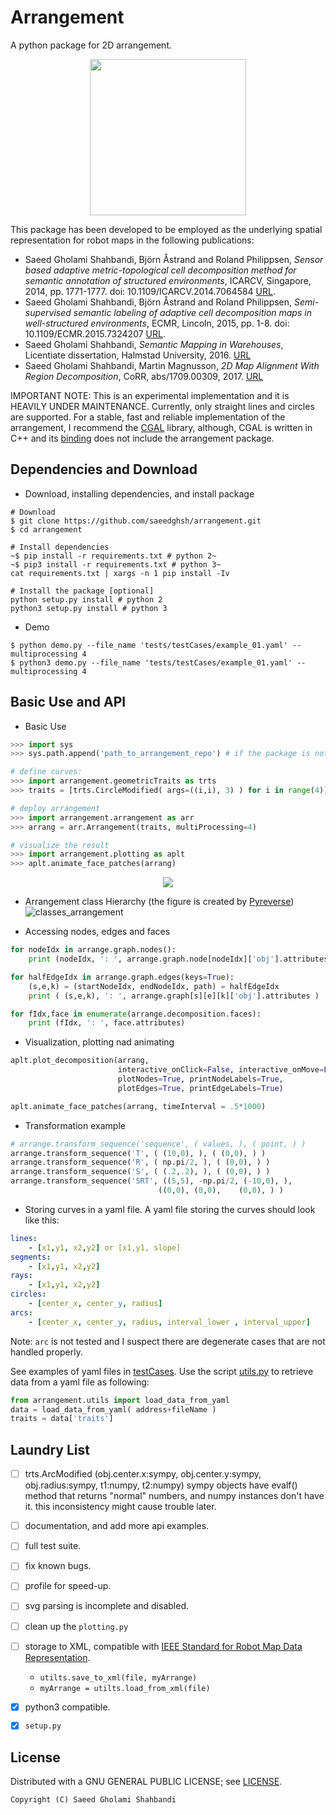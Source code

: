 Arrangement
===========

A python package for 2D arrangement.
<p align="center">
	<img src="https://github.com/saeedghsh/arrangement/blob/master/docs/animation.gif" width="250">
</p>

This package has been developed to be employed as the underlying spatial representation for robot maps in the following publications:
- Saeed Gholami Shahbandi, Björn Åstrand and Roland Philippsen, *Sensor based adaptive metric-topological cell decomposition method for semantic annotation of structured environments*, ICARCV, Singapore, 2014, pp. 1771-1777. doi: 10.1109/ICARCV.2014.7064584 [URL](http://ieeexplore.ieee.org/stamp/stamp.jsp?tp=&arnumber=7064584&isnumber=7064265).
- Saeed Gholami Shahbandi, Björn Åstrand and Roland Philippsen, *Semi-supervised semantic labeling of adaptive cell decomposition maps in well-structured environments*, ECMR, Lincoln, 2015, pp. 1-8. doi: 10.1109/ECMR.2015.7324207 [URL](http://ieeexplore.ieee.org/stamp/stamp.jsp?tp=&arnumber=7324207&isnumber=7324045).
- Saeed Gholami Shahbandi, *Semantic Mapping in Warehouses*, Licentiate dissertation, Halmstad University, 2016. [URL](http://urn.kb.se/resolve?urn=urn:nbn:se:hh:diva-32170)
- Saeed Gholami Shahbandi, Martin Magnusson, *2D Map Alignment With Region Decomposition*, CoRR, abs/1709.00309, 2017. [URL](https://arxiv.org/abs/1709.00309)


IMPORTANT NOTE: This is an experimental implementation and it is HEAVILY UNDER MAINTENANCE.
Currently, only straight lines and circles are supported.
For a stable, fast and reliable implementation of the arrangement, I recommend the [CGAL](http://doc.cgal.org/latest/Arrangement_on_surface_2/index.html) library, although, CGAL is written in C++ and its [binding](https://github.com/CGAL/cgal-swig-bindings/wiki) does not include the arrangement package.

Dependencies and Download
-------------------------
- Download, installing dependencies, and install package
```shell
# Download
$ git clone https://github.com/saeedghsh/arrangement.git
$ cd arrangement

# Install dependencies
~$ pip install -r requirements.txt # python 2~
~$ pip3 install -r requirements.txt # python 3~
cat requirements.txt | xargs -n 1 pip install -Iv

# Install the package [optional]
python setup.py install # python 2
python3 setup.py install # python 3
```

- Demo
```shell
$ python demo.py --file_name 'tests/testCases/example_01.yaml' --multiprocessing 4
$ python3 demo.py --file_name 'tests/testCases/example_01.yaml' --multiprocessing 4
```

Basic Use and API
-----------------
- Basic Use
```python
>>> import sys
>>> sys.path.append('path_to_arrangement_repo') # if the package is not installed

# define curves:
>>> import arrangement.geometricTraits as trts
>>> traits = [trts.CircleModified( args=((i,i), 3) ) for i in range(4)]

# deploy arrangement
>>> import arrangement.arrangement as arr
>>> arrang = arr.Arrangement(traits, multiProcessing=4)

# visualize the result
>>> import arrangement.plotting as aplt
>>> aplt.animate_face_patches(arrang)
```

<p align="center">
	<img src="https://github.com/saeedghsh/arrangement/blob/master/docs/animation.gif">
</p>

- Arrangement class Hierarchy (the figure is created by [Pyreverse](https://www.logilab.org/blogentry/6883))
![classes_arrangement](https://github.com/saeedghsh/arrangement/blob/master/docs/classes_arrangement.png)

- Accessing nodes, edges and faces
```python
for nodeIdx in arrange.graph.nodes():
    print (nodeIdx, ': ', arrange.graph.node[nodeIdx]['obj'].attributes)

for halfEdgeIdx in arrange.graph.edges(keys=True):
    (s,e,k) = (startNodeIdx, endNodeIdx, path) = halfEdgeIdx
    print ( (s,e,k), ': ', arrange.graph[s][e][k]['obj'].attributes )

for fIdx,face in enumerate(arrange.decomposition.faces):
    print (fIdx, ': ', face.attributes)
```

- Visualization, plotting nad animating
```python
aplt.plot_decomposition(arrang,
                        interactive_onClick=False, interactive_onMove=False,
                        plotNodes=True, printNodeLabels=True,
                        plotEdges=True, printEdgeLabels=True)

aplt.animate_face_patches(arrang, timeInterval = .5*1000)
```

- Transformation example
```python
# arrange.transform_sequence('sequence', ( values, ), ( point, ) )
arrange.transform_sequence('T', ( (10,0), ), ( (0,0), ) )
arrange.transform_sequence('R', ( np.pi/2, ), ( (0,0), ) )
arrange.transform_sequence('S', ( (.2,.2), ), ( (0,0), ) )
arrange.transform_sequence('SRT', ((5,5), -np.pi/2, (-10,0), ),
                                 ((0,0), (0,0),    (0,0), ) )
```
<!-- ![translate](https://github.com/saeedghsh/arrangement/blob/master/docs/T.png) -->
<!-- <translate src="https://github.com/saeedghsh/arrangement/blob/master/docs/T.png" alt="none" width="50" height="50"> -->
<!-- ![rotate](https://github.com/saeedghsh/arrangement/blob/master/docs/R.png) -->
<!-- <rotate src="https://github.com/saeedghsh/arrangement/blob/master/docs/R.png" alt="none" width="50" height="50"> -->
<!-- ![scale](https://github.com/saeedghsh/arrangement/blob/master/docs/S.png) -->
<!-- <scale src="https://github.com/saeedghsh/arrangement/blob/master/docs/S.png" alt="none" width="50" height="50"> -->
<!-- ![SRT](https://github.com/saeedghsh/arrangement/blob/master/docs/SRT.png) -->
<!-- <SRT src="https://github.com/saeedghsh/arrangement/blob/master/docs/SRT.png" alt="none" width="50" height="50"> -->

- Storing curves in a yaml file.
A yaml file storing the curves should look like this:
```yaml
lines:
    - [x1,y1, x2,y2] or [x1,y1, slope]
segments:
    - [x1,y1, x2,y2]
rays:
    - [x1,y1, x2,y2]
circles:
    - [center_x, center_y, radius]
arcs:
    - [center_x, center_y, radius, interval_lower , interval_upper]
```
Note: ```arc``` is not tested and I suspect there are degenerate cases that are not handled properly.

<!-- boundary: -->
<!-- 	- [xMin, yMin, xMax, yMax] -->
<!-- ``` -->

See examples of yaml files in [testCases](https://github.com/saeedghsh/arrangement/tree/master/tests/testCases).
Use the script [utils.py](https://github.com/saeedghsh/arrangement/blob/master/arrangement/utils.py) to retrieve data from a yaml file as following:
```python
from arrangement.utils import load_data_from_yaml
data = load_data_from_yaml( address+fileName )
traits = data['traits']
```

<!-- - Checking sundivisions' intersection -->
<!-- ```python -->
<!-- import copy -->
<!-- arrang_copy = copy.copy(arrang) -->
<!-- arrang_copy.transform_sequence('R', ( np.pi/2, ), ( (0,0), ) ) -->
<!-- arrang_copy.transform_sequence('T', ( (-5,0), ), ( (0,0), ) ) -->

<!-- arrang_copy = copy.copy(arrang) -->
<!-- print arrange.decomposition.does_intersect(arrang_new.decomposition) -->
<!-- print arrange.decomposition.does_overlap(arrang_new.decomposition) -->
<!-- print arrange.decomposition.does_enclose(arrang_new.decomposition) -->
<!-- ``` -->


<!-- - Merging Faces -->
<!-- ```python -->
<!-- # arrange.merge_faces([face_indices,]) -->
<!-- arrange.merge_faces([2,3,4,5,6,7,8,9]) -->
<!-- aplt.animate_face_patches(arrang) -->
<!-- ``` -->
<!-- ![merge_faces](https://github.com/saeedghsh/arrangement/blob/master/docs/merge_faces.png) -->
<!-- <\!--- <merge_faces src="https://github.com/saeedghsh/arrangement/blob/master/docs/merge_faces.png" alt="none" width="50" height="50"> --\-> -->

<!-- Face merging is based on the indices of face and after merging faces, the decomposition changes and indices are altered. -->
<!-- Therefore, if it is desired multiple set of faces, identified by their indices, to be merged, it should be done as following: -->

<!-- ```python -->
<!-- # arrange.merge_faces([ [face_indices,], [face_indices,], ]) -->
<!-- arrange.merge_faces([[2,3,4,5,6,7],[8,9]]) -->
<!-- ``` -->

<!-- - Acessing half-edge of the outer boundary -->
<!-- ```python -->
<!-- outer_halfedge_idx = arrange.get_boundary_halfedges() -->
<!-- ``` -->


<!-- For more examples and details see the [demo.py](https://github.com/saeedghsh/arrangement/blob/master/demo.py). -->

Laundry List
------------
- [ ] trts.ArcModified (obj.center.x:sympy, obj.center.y:sympy, obj.radius:sympy, t1:numpy, t2:numpy)
  sympy objects have evalf() method that returns "normal" numbers, and numpy instances don't have it.
  this inconsistency might cause trouble later.
- [ ] documentation, and add more api examples.
- [ ] full test suite.
- [ ] fix known bugs.
- [ ] profile for speed-up.
- [ ] svg parsing is incomplete and disabled.
- [ ] clean up the ```plotting.py```
- [ ] storage to XML, compatible with [IEEE Standard for Robot Map Data Representation](http://ieeexplore.ieee.org/document/7300355/).
	- ```utilts.save_to_xml(file, myArrange)```
	- ```myArrange = utilts.load_from_xml(file)```
- [x] python3 compatible.
- [x] ```setup.py```


License
-------
Distributed with a GNU GENERAL PUBLIC LICENSE; see [LICENSE](https://github.com/saeedghsh/arrangement/blob/master/LICENSE).
```
Copyright (C) Saeed Gholami Shahbandi
```
